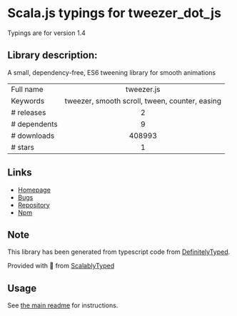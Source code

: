
# Scala.js typings for tweezer_dot_js

Typings are for version 1.4

## Library description:
A small, dependency-free, ES6 tweening library for smooth animations

|                    |                 |
| ------------------ | :-------------: |
| Full name          | tweezer.js |
| Keywords           | tweezer, smooth scroll, tween, counter, easing |
| # releases         | 2 |
| # dependents       | 9 |
| # downloads        | 408993 |
| # stars            | 1 |

## Links
- [Homepage](https://github.com/jaxgeller/tweezer.js#readme)
- [Bugs](https://github.com/jaxgeller/tweezer.js/issues)
- [Repository](https://github.com/jaxgeller/tweezer.js)
- [Npm](https://www.npmjs.com/package/tweezer.js)
    


## Note
This library has been generated from typescript code from [DefinitelyTyped](https://definitelytyped.org).

Provided with :purple_heart: from [ScalablyTyped](https://github.com/oyvindberg/ScalablyTyped)

## Usage
See [the main readme](../../readme.md) for instructions.


